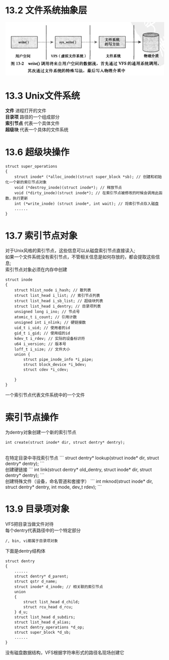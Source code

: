 # 13.2 文件系统抽象层
![](https://github.com/qianyuqiao/Linux/blob/master/img/VFS1.JPG)

# 13.3 Unix文件系统
**文件** 进程打开的文件</br>
**目录项** 路径的一个组成部分</br>
**索引节点** 代表一个具体文件</br>
**超级块** 代表一个具体的文件系统</br>

# 13.6 超级块操作
```
struct super_operations
{
    struct inode* (*alloc_inode)(struct super_block *sb); // 创建和初始化一个新的索引节点对象
    void (*destroy_inode)(struct inode*); // 释放节点
    void (*dirty_inode)(struct inode*); // 在索引节点被修改的时候会调用此函数，执行更新
    int (*write_inode) (struct inode*, int wait); // 将索引节点存入磁盘
    ......
}
```

# 13.7 索引节点对象
对于Unix风格的索引节点，这些信息可以从磁盘索引节点直接读入;</br>
如果一个文件系统没有索引节点，不管相关信息是如何存放的，都会提取这些信息;</br>
索引节点对象必须在内存中创建

```
struct inode
{
    struct hlist_node i_hash; // 散列表
    struct list_head i_list; // 索引节点列表
    struct list_head i_sb_list; // 超级块列表
    struct list_head i_dentry; // 目录项列表
    unsigned long i_ino; // 节点号
    atomic_t i_count; // 引用计数
    unsigned int i_nlink; // 硬链接数
    uid_t i_uid; // 使用者的id
    gid_t i_gid; // 使用组的id
    kdev_t i_rdev; // 实际的设备标识符
    u64 i_version; // 版本号
    loff_t i_size; // 文件大小
    union {
        struct pipe_inode_info *i_pipe;
        struct block_device *i_bdev;
        struct cdev *i_cdev;
    
    }
}
```
一个索引节点代表文件系统中的一个文件

# 索引节点操作
为dentry对象创建一个新的索引节点
```
int create(struct inode* dir, struct dentry* dentry);
```
<br>
在特定目录中寻找索引节点
```
struct dentry*  lookup(struct inode* dir, struct dentry* dentry);
```
<br>
创建硬链接
```
int link(struct dentry* old_dentry,
        struct inode* dir, 
        struct dentry* dentry);
```
<br>
创建特殊文件（设备，命名管道和套接字）
```
int mknod(struct inode* dir,
            struct dentry* dentry,
            int mode, dev_t rdev);
```

# 13.9 目录项对象
VFS把目录当做文件对待<br>
每个dentry代表路径中的一个特定部分
```
/, bin, vi都属于目录项对象
```
下面是dentry结构体
```
struct dentry
{
    ......
    struct dentry* d_parent;
    struct qstr d_name;
    struct inode* d_inode; // 相关联的索引节点
    union
    {
        struct list_head d_child;
        struct rcu_head d_rcu;
    } d_u;
    struct list_head d_subdirs;
    struct list_head d_alias;
    struct dentry_operations *d_op;
    struct super_block *d_sb;
    ......
}
```
没有磁盘数据结构，VFS根据字符串形式的路径名现场创建它
